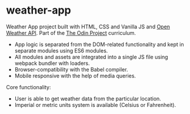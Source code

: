 # weather-app


Weather App project built with HTML, CSS and Vanilla JS and [Open Weather API](https://openweathermap.org/current). Part of the [The Odin Project](https://www.theodinproject.com/dashboard) curriculum.
* App logic is separated from the DOM-related functionality and kept in separate modules using ES6 modules.
* All modules and assets are integrated into a single JS file using webpack bundler with loaders.
* Browser-compatibility with the Babel compiler.
* Mobile responsive with the help of media queries. 

Core functionality:
* User is able to get weather data from the particular location.
* Imperial or metric units system is available (Celsius or Fahrenheit). 

